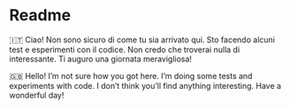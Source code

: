 # Readme

🇮🇹 Ciao! Non sono sicuro di come tu sia arrivato qui.
Sto facendo alcuni test e esperimenti con il codice. Non credo che troverai nulla di interessante.
Ti auguro una giornata meravigliosa!

🇬🇧 Hello! I’m not sure how you got here.
I’m doing some tests and experiments with code. I don’t think you’ll find anything interesting.
Have a wonderful day!
